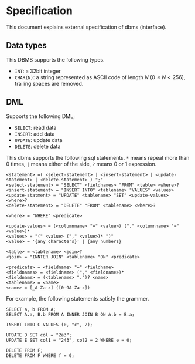 # Specification

This document explains external specification of dbms (interface).

## Data types

This DBMS supports the following types.

- `INT`: a 32bit integer
- `CHAR(N)`: a string represented as ASCII code of length $N\ (0 \leq N < 256)$, trailing spaces are removed.

## DML

Supports the following DML;

- `SELECT`: read data
- `INSERT`: add data
- `UPDATE`: update data
- `DELETE`: delete data

This dbms supports the following sql statements.
`*` means repeat more than 0 times, `|` means either of the side, `?` means 0 or 1 expression.

```
<statement> =( <select-statement> | <insert-statement> | <update-statement> | <delete-statement> ) ";"
<select-statement> = "SELECT" <fieldnames> "FROM" <table> <where>?
<insert-statement> = "INSERT INTO" <tablename> "VALUES" <values>
<update-statment> = "UPDATE" <tablename> "SET" <update-values> <where>?
<delete-statement> = "DELETE" "FROM" <tablename> <where>? 

<where> = "WHERE" <predicate>

<update-values> = (<columnname> "=" <value>) ("," <columnname> "=" <value>)*
<values> = "(" <value> ("," <value>)* ")"
<value> = '{any characters}' | {any numbers}

<table> = <tablename> <join>?
<join> = "INNTER JOIN" <tablename> "ON" <predicate>

<predicate> = <fieldname> "=" <fieldname>
<fieldnames> = <fieldname> ("," <fieldname>)*
<fieldname> = (<tablename> ".")? <name>
<tablename> = <name>
<name> = [_A-Za-z] ([0-9A-Za-z])
```

For example, the following statements satisfy the grammer.
```
SELECT a, b FROM A;
SELECT A.a, B.b FROM A INNER JOIN B ON A.b = B.a;

INSERT INTO C VALUES (0, "c", 2);

UPDATE D SET col = "2a3";
UPDATE E SET col1 = "243", col2 = 2 WHERE e = 0;

DELETE FROM F;
DELETE FROM F WHERE f = 0;
```